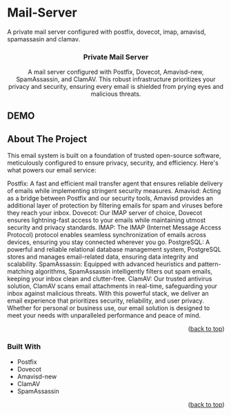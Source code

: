 # Mail-Server
A private mail server configured with postfix, dovecot, imap, amavisd, spamassasin and clamav.
<!-- Improved compatibility of back to top link: See: https://github.com/othneildrew/Best-README-Template/pull/73 -->
<a name="Advanced Mail Server Setup"></a>

<h3 align="center">Private Mail Server</h3>
  <p align="center">
     A mail server configured with Postfix, Dovecot, Amavisd-new, SpamAssassin, and ClamAV. This robust infrastructure prioritizes your privacy and security, ensuring every email is shielded from prying eyes and malicious threats.
  </p>
</div>

## DEMO
<!-- ABOUT THE PROJECT -->
## About The Project

This email system is built on a foundation of trusted open-source software, meticulously configured to ensure privacy, security, and efficiency. Here's what powers our email service:

Postfix: A fast and efficient mail transfer agent that ensures reliable delivery of emails while implementing stringent security measures.
Amavisd: Acting as a bridge between Postfix and our security tools, Amavisd provides an additional layer of protection by filtering emails for spam and viruses before they reach your inbox.
Dovecot: Our IMAP server of choice, Dovecot ensures lightning-fast access to your emails while maintaining utmost security and privacy standards.
IMAP: The IMAP (Internet Message Access Protocol) protocol enables seamless synchronization of emails across devices, ensuring you stay connected wherever you go.
PostgreSQL: A powerful and reliable relational database management system, PostgreSQL stores and manages email-related data, ensuring data integrity and scalability.
SpamAssassin: Equipped with advanced heuristics and pattern-matching algorithms, SpamAssassin intelligently filters out spam emails, keeping your inbox clean and clutter-free.
ClamAV: Our trusted antivirus solution, ClamAV scans email attachments in real-time, safeguarding your inbox against malicious threats.
With this powerful stack, we deliver an email experience that prioritizes security, reliability, and user privacy. Whether for personal or business use, our email solution is designed to meet your needs with unparalleled performance and peace of mind.

<p align="right">(<a href="#readme-top">back to top</a>)</p>



### Built With

* Postfix
* Dovecot
* Amavisd-new
* ClamAV
* SpamAssassin

<p align="right">(<a href="#readme-top">back to top</a>)</p>
